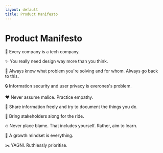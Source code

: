 ```yaml
---
layout: default
title: Product Manifesto
---
```


# Product Manifesto

💾 Every company is a tech company.

✨ You really need design way more than you think.

🎯 Always know what problem you're solving and for whom. Always go back to this.

🔒 Information security and user privacy is everones's problem.

❤️ Never assume malice. Practice empathy.

📃 Share information freely and try to document the things you do.

👭 Bring stakeholders along for the ride.

🔥 Never place blame. That includes yourself. Rather, aim to learn.

🚀 A growth mindset is everything.

✂️ YAGNI. Ruthlessly prioritise.